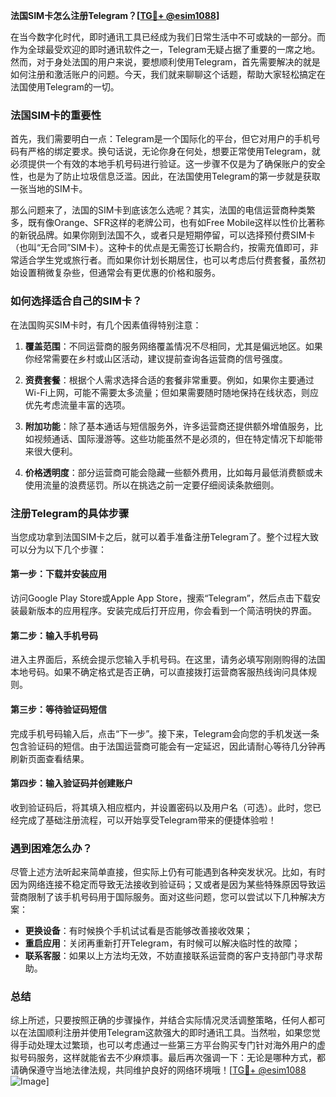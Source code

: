 **法国SIM卡怎么注册Telegram？[[TG💪+ @esim1088](https://t.me/s/esim1088)]**

在当今数字化时代，即时通讯工具已经成为我们日常生活中不可或缺的一部分。而作为全球最受欢迎的即时通讯软件之一，Telegram无疑占据了重要的一席之地。然而，对于身处法国的用户来说，要想顺利使用Telegram，首先需要解决的就是如何注册和激活账户的问题。今天，我们就来聊聊这个话题，帮助大家轻松搞定在法国使用Telegram的一切。

### 法国SIM卡的重要性

首先，我们需要明白一点：Telegram是一个国际化的平台，但它对用户的手机号码有严格的绑定要求。换句话说，无论你身在何处，想要正常使用Telegram，就必须提供一个有效的本地手机号码进行验证。这一步骤不仅是为了确保账户的安全性，也是为了防止垃圾信息泛滥。因此，在法国使用Telegram的第一步就是获取一张当地的SIM卡。

那么问题来了，法国的SIM卡到底该怎么选呢？其实，法国的电信运营商种类繁多，既有像Orange、SFR这样的老牌公司，也有如Free Mobile这样以性价比著称的新锐品牌。如果你刚到法国不久，或者只是短期停留，可以选择预付费SIM卡（也叫“无合同”SIM卡）。这种卡的优点是无需签订长期合约，按需充值即可，非常适合学生党或旅行者。而如果你计划长期居住，也可以考虑后付费套餐，虽然初始设置稍微复杂些，但通常会有更优惠的价格和服务。

### 如何选择适合自己的SIM卡？

在法国购买SIM卡时，有几个因素值得特别注意：

1. **覆盖范围**：不同运营商的服务网络覆盖情况不尽相同，尤其是偏远地区。如果你经常需要在乡村或山区活动，建议提前查询各运营商的信号强度。
   
2. **资费套餐**：根据个人需求选择合适的套餐非常重要。例如，如果你主要通过Wi-Fi上网，可能不需要太多流量；但如果需要随时随地保持在线状态，则应优先考虑流量丰富的选项。
   
3. **附加功能**：除了基本通话与短信服务外，许多运营商还提供额外增值服务，比如视频通话、国际漫游等。这些功能虽然不是必须的，但在特定情况下却能带来很大便利。

4. **价格透明度**：部分运营商可能会隐藏一些额外费用，比如每月最低消费额或未使用流量的浪费惩罚。所以在挑选之前一定要仔细阅读条款细则。

### 注册Telegram的具体步骤

当您成功拿到法国SIM卡之后，就可以着手准备注册Telegram了。整个过程大致可以分为以下几个步骤：

#### 第一步：下载并安装应用

访问Google Play Store或Apple App Store，搜索“Telegram”，然后点击下载安装最新版本的应用程序。安装完成后打开应用，你会看到一个简洁明快的界面。

#### 第二步：输入手机号码

进入主界面后，系统会提示您输入手机号码。在这里，请务必填写刚刚购得的法国本地号码。如果不确定格式是否正确，可以直接拨打运营商客服热线询问具体规则。

#### 第三步：等待验证码短信

完成手机号码输入后，点击“下一步”。接下来，Telegram会向您的手机发送一条包含验证码的短信。由于法国运营商可能会有一定延迟，因此请耐心等待几分钟再刷新页面查看结果。

#### 第四步：输入验证码并创建账户

收到验证码后，将其填入相应框内，并设置密码以及用户名（可选）。此时，您已经完成了基础注册流程，可以开始享受Telegram带来的便捷体验啦！

### 遇到困难怎么办？

尽管上述方法听起来简单直接，但实际上仍有可能遇到各种突发状况。比如，有时因为网络连接不稳定而导致无法接收到验证码；又或者是因为某些特殊原因导致运营商限制了该手机号码用于国际服务。面对这些问题，您可以尝试以下几种解决方案：

- **更换设备**：有时候换个手机试试看是否能够改善接收效果；
- **重启应用**：关闭再重新打开Telegram，有时候可以解决临时性的故障；
- **联系客服**：如果以上方法均无效，不妨直接联系运营商的客户支持部门寻求帮助。

### 总结

综上所述，只要按照正确的步骤操作，并结合实际情况灵活调整策略，任何人都可以在法国顺利注册并使用Telegram这款强大的即时通讯工具。当然啦，如果您觉得手动处理太过繁琐，也可以考虑通过一些第三方平台购买专门针对海外用户的虚拟号码服务，这样就能省去不少麻烦事。最后再次强调一下：无论是哪种方式，都请确保遵守当地法律法规，共同维护良好的网络环境哦！[[TG💪+ @esim1088](https://t.me/s/esim1088) ![Image](https://i.postimg.cc/4NQfJmqS/Snipaste-2025-05-13-00-14-12.png)]